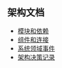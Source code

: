 ## 架构文档

* [模块和依赖](./module-view.md)
* [组件和连接](./component-and-connector-view.md)
* [系统领域事件](./interfaces/index.md)
* [架构决策记录](./adr/)
